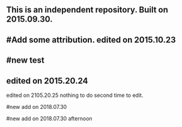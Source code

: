 This is an independent repository.
Built on 2015.09.30.
-----------------------------------
#Add some attribution.
edited on 2015.10.23
-----------------------------------
#new test
-----------------------------------
edited on 2015.20.24
-----------------------------------
edited on 2105.20.25
nothing to do
second time to edit.

#new add on 2018.07.30

#new add on 2018.07.30 afternoon
